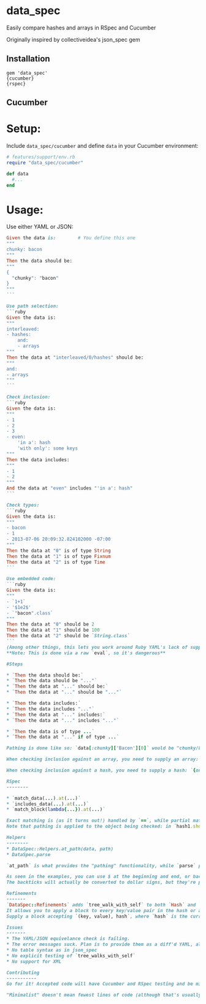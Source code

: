 data_spec
========

Easily compare hashes and arrays in RSpec and Cucumber

Originally inspired by collectiveidea's json_spec gem

Installation
------------

    gem 'data_spec'
    {cucumber}
    {rspec}

Cucumber
------------

# Setup:

Include `data_spec/cucumber` and define `data` in your Cucumber environment:
```ruby
# features/support/env.rb
require "data_spec/cucumber"

def data
  #...
end
```

# Usage:

Use either YAML or JSON:
````ruby
Given the data is:        # You define this one
"""
chunky: bacon
"""
Then the data should be:
"""
{
  "chunky": "bacon"
}
"""
```

Use path selection:
```ruby
Given the data is:
"""
interleaved:
- hashes:
    and:
    - arrays
"""
Then the data at "interleaved/0/hashes" should be:
"""
and:
- arrays
"""
```

Check inclusion:
```ruby
Given the data is:
"""
- 1
- 2
- 3
- even:
    'in a': hash
    'with only': some keys
"""
Then the data includes:
"""
- 1
- 2
"""
And the data at "even" includes "'in a': hash"
```

Check types:
```ruby
Given the data is:
"""
- bacon
- 1
- 2013-07-06 20:09:32.824102000 -07:00
"""
Then the data at "0" is of type String
Then the data at "1" is of type Fixnum
Then the data at "2" is of type Time
```

Use embedded code:
```ruby
Given the data is:
"""
- `1+1`
- '$1e2$'
- `"bacon".class`
"""
Then the data at "0" should be 2
Then the data at "1" should be 100
Then the data at "2" should be `String.class`
```
(Among other things, this lets you work around Ruby YAML's lack of support for scientific notation)
**Note: This is done via a raw `eval`, so it's dangerous**

#Steps

* `Then the data should be:`
* `Then the data should be "..."`
* `Then the data at "..." should be:`
* `Then the data at "..." should be "..."`

* `Then the data includes:`
* `Then the data includes "..."`
* `Then the data at "..." includes:`
* `Then the data at "..." includes "..."`

* `Then the data is of type ...`
* `Then the data at "..." if of type ...`

Pathing is done like so: `data[:chunky]['Bacon'][0]` would be "chunky/bacon/0". Each element (when looking in a hash) is first tried as a symbol, then as a string.

When checking inclusion against an array, you need to supply an array: `[1,2,3]` includes `[2]`, or `[1, [2,3], 4]` includes `[[2,3]]`

When checking inclusion against a hash, you need to supply a hash: `{one: :two, three: four}` includes `{one: :two}`

RSpec
--------

* `match_data(...).at(...)`
* `includes_data(...).at(...)`
* `match_block(lambda{...}).at(...)`

Exact matching is (as it turns out!) handled by `==`, while partial matching is handled by http://stackoverflow.com/questions/3826969/ruby-hash-include-another-hash-deep-check
Note that pathing is applied to the object being checked: in `hash1.should match_data(hash2).at("path/0")`, `hash1[:path][0]` would be compared to `hash2`.

Helpers
--------
* DataSpec::Helpers.at_path(data, path)
* DataSpec.parse

`at_path` is what provides the "pathing" functionality, while `parse` provides interpreting embedded code.

As seen in the examples, you can use $ at the beginning and end, or backticks instead of quotes. 
The backticks will actually be converted to dollar signs, but they're prettier and easier to read.

Refinements
-------
`DataSpec::Refinements` adds `tree_walk_with_self` to both `Hash` and `Array`.
It allows you to apply a block to every key/value pair in the hash or array, traversing recursively.
Supply a block accepting `(key, value), hash`, where `hash` is the current node; `hash[key] == value`; this allows you to alter the values.

Issues
-------
* The YAML/JSON equivelance check is failing. 
* The error messages suck. Plan is to provide them as a diff'd YAML, although I'm not sure what to do for blocks
* No table syntax as in json_spec
* No explicit testing of `tree_walks_with_self`
* No support for XML

Contributing
-----------
Go for it! Accepted code will have Cucumber and RSpec testing and be minimalist; if you spot a bug, try to provide a failing test in the report.

"Minimalist" doesn't mean fewest lines of code (although that's usually the case); it generally means "fewest new functions and objects"








